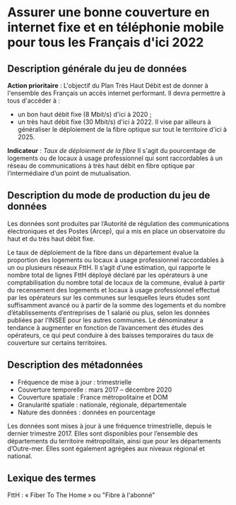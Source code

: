# Assurer une bonne couverture en internet fixe et en téléphonie mobile pour tous les Français d'ici 2022
## Description générale du jeu de données 
**Action prioritaire** : L'objectif du Plan Très Haut Débit est de donner à l'ensemble des Français un accès internet performant. Il devra permettre à tous d'accéder à :
- un bon haut débit fixe (8 Mbit/s) d'ici à 2020 ;
- un très haut débit fixe (30 Mbit/s) d'ici à 2022.
Il vise par ailleurs à généraliser le déploiement de la fibre optique sur tout le territoire d'ici à 2025.

**Indicateur** : *Taux de déploiement de la fibre*
Il s'agit du pourcentage de logements ou de locaux à usage professionnel qui sont raccordables à un réseau de communications à très haut débit en fibre optique par l’intermédiaire d’un point de mutualisation.

## Description du mode de production du jeu de données 
Les données sont produites par l’Autorité de régulation des communications électroniques et des Postes (Arcep), qui a mis en place un observatoire du haut et du très haut débit fixe.

Le taux de déploiement de la fibre dans un département évalue la proportion des logements ou locaux à usage professionnel raccordables à un ou plusieurs réseaux FttH. Il s’agit d’une estimation, qui rapporte le nombre total de lignes FttH déployé déclaré par les opérateurs à une comptabilisation du nombre total de locaux de la commune, évalué à partir du recensement des logements et locaux à usage professionnel effectué par les opérateurs sur les communes sur lesquelles leurs études sont suffisamment avancé ou à partir de la somme des logements et du nombre d’établissements d’entreprises de 1 salarié ou plus, selon les données publiées par l’INSEE pour les autres communes. Le dénominateur a tendance à augmenter en fonction de l’avancement des études des opérateurs, ce qui peut conduire à des baisses temporaires du  taux de couverture sur certains territoires.

## Description des métadonnées 
-	Fréquence de mise à jour : trimestrielle
-	Couverture temporelle : mars 2017 – décembre 2020
-	Couverture spatiale : France métropolitaine et DOM 
-	Granularité spatiale : nationale, régionale, départementale
-	Nature des données : données en pourcentage

Les données sont mises à jour à une fréquence trimestrielle, depuis le dernier trimestre 2017.  Elles sont disponibles pour l’ensemble des départements du territoire métropolitain, ainsi que pour les départements d’Outre-mer. Elles sont également agrégées aux niveaux régional et national. 

## Lexique des termes 
FttH : « Fiber To The Home » ou "Fibre à l'abonné"